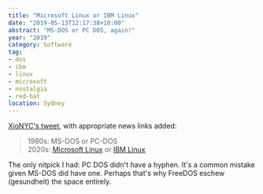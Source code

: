 ```yaml
---
title: "Microsoft Linux or IBM Linux"
date: "2019-05-13T12:17:38+10:00"
abstract: "MS-DOS or PC DOS, again!"
year: "2019"
category: Software
tag:
- dos
- ibm
- linux
- microsoft
- nostalgia
- red-hat
location: Sydney
---
```

[XioNYC's tweet](https://twitter.com/XioNYC/status/1125937631576166401), with appropriate news links added:

> 1980s: MS-DOS or PC-DOS   
> 2020s: [Microsoft Linux](https://devblogs.microsoft.com/commandline/shipping-a-linux-kernel-with-windows/) or [IBM Linux](https://rubenerd.com/ibm-agrees-to-buy-red-hat/)

The only nitpick I had: <nowrap>PC DOS</nowrap> didn't have a hyphen. It's a common mistake given MS-DOS did have one. Perhaps that's why FreeDOS eschew (gesundheit) the space entirely.

